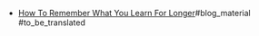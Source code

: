 - [How To Remember What You Learn For Longer](https://blog.alexanderfyoung.com/how-to-remember-what-you-learn-for-longer-with-spaced-repetition/)#blog_material #to_be_translated
